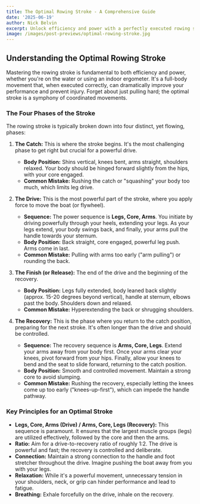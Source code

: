 ```yaml
---
title: The Optimal Rowing Stroke - A Comprehensive Guide
date: '2025-06-19'
author: Nick Belvin
excerpt: Unlock efficiency and power with a perfectly executed rowing stroke. This guide breaks down each phase for maximum performance.
image: /images/post-previews/optimal-rowing-stroke.jpg
---
```


## Understanding the Optimal Rowing Stroke

Mastering the rowing stroke is fundamental to both efficiency and power, whether you're on the water or using an indoor ergometer. It's a full-body movement that, when executed correctly, can dramatically improve your performance and prevent injury. Forget about just pulling hard; the optimal stroke is a symphony of coordinated movements.

### The Four Phases of the Stroke

The rowing stroke is typically broken down into four distinct, yet flowing, phases:

1.  **The Catch:** This is where the stroke begins. It's the most challenging phase to get right but crucial for a powerful drive.
    * **Body Position:** Shins vertical, knees bent, arms straight, shoulders relaxed. Your body should be hinged forward slightly from the hips, with your core engaged.
    * **Common Mistake:** Rushing the catch or "squashing" your body too much, which limits leg drive.

2.  **The Drive:** This is the most powerful part of the stroke, where you apply force to move the boat (or flywheel).
    * **Sequence:** The power sequence is **Legs, Core, Arms**. You initiate by driving powerfully through your heels, extending your legs. As your legs extend, your body swings back, and finally, your arms pull the handle towards your sternum.
    * **Body Position:** Back straight, core engaged, powerful leg push. Arms come in last.
    * **Common Mistake:** Pulling with arms too early ("arm pulling") or rounding the back.

3.  **The Finish (or Release):** The end of the drive and the beginning of the recovery.
    * **Body Position:** Legs fully extended, body leaned back slightly (approx. 15-20 degrees beyond vertical), handle at sternum, elbows past the body. Shoulders down and relaxed.
    * **Common Mistake:** Hyperextending the back or shrugging shoulders.

4.  **The Recovery:** This is the phase where you return to the catch position, preparing for the next stroke. It's often longer than the drive and should be controlled.
    * **Sequence:** The recovery sequence is **Arms, Core, Legs**. Extend your arms away from your body first. Once your arms clear your knees, pivot forward from your hips. Finally, allow your knees to bend and the seat to slide forward, returning to the catch position.
    * **Body Position:** Smooth and controlled movement. Maintain a strong core to avoid slumping.
    * **Common Mistake:** Rushing the recovery, especially letting the knees come up too early ("knees-up-first"), which can impede the handle pathway.

### Key Principles for an Optimal Stroke

* **Legs, Core, Arms (Drive) / Arms, Core, Legs (Recovery):** This sequence is paramount. It ensures that the largest muscle groups (legs) are utilized effectively, followed by the core and then the arms.
* **Ratio:** Aim for a drive-to-recovery ratio of roughly 1:2. The drive is powerful and fast; the recovery is controlled and deliberate.
* **Connection:** Maintain a strong connection to the handle and foot stretcher throughout the drive. Imagine pushing the boat away from you with your legs.
* **Relaxation:** While it's a powerful movement, unnecessary tension in your shoulders, neck, or grip can hinder performance and lead to fatigue.
* **Breathing:** Exhale forcefully on the drive, inhale on the recovery.